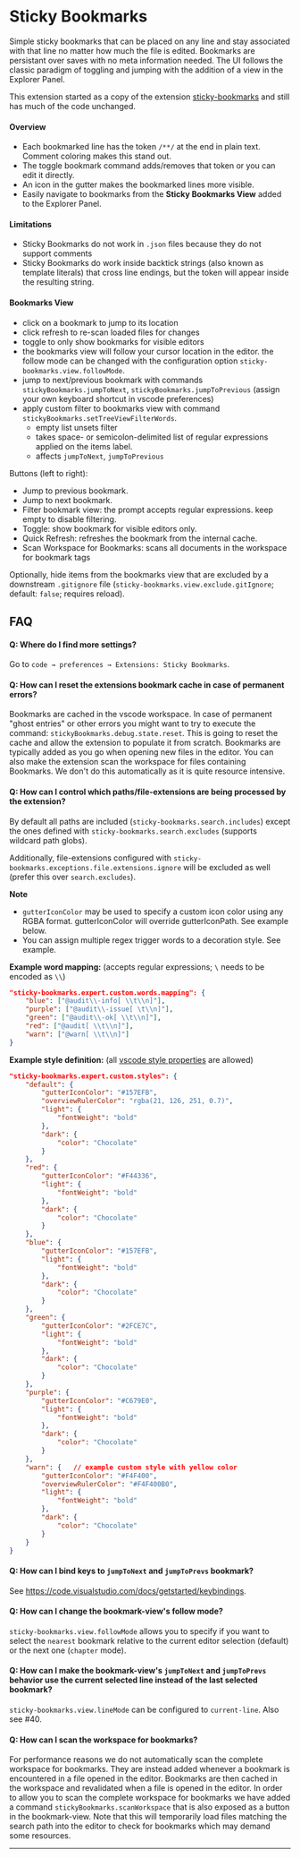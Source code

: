 
# Sticky Bookmarks

Simple sticky bookmarks that can be placed on any line and stay associated with that line no matter how much the file is edited. Bookmarks are persistant over saves with no meta information needed. The UI follows the classic paradigm of toggling and jumping with the addition of a view in the Explorer Panel.

This extension started as a copy of the extension [sticky-bookmarks](https://github.com/tintinweb/vscode-inline-bookmarks) and still has much of the code unchanged.

#### Overview

* Each bookmarked line has the token `/**/` at the end in plain text. Comment coloring makes this stand out.
* The toggle bookmark command adds/removes that token or you can edit it directly.
* An icon in the gutter makes the bookmarked lines more visible.
* Easily navigate to bookmarks from the **Sticky Bookmarks View** added to the Explorer Panel. 

#### Limitations

* Sticky Bookmarks do not work in `.json` files because they do not support comments
* Sticky Bookmarks do work inside backtick strings (also known as template literals) that cross line endings, but the token will appear inside the resulting string.

#### Bookmarks View

* click on a bookmark to jump to its location
* click refresh to re-scan loaded files for changes
* toggle to only show bookmarks for visible editors
* the bookmarks view will follow your cursor location in the editor. the follow mode can be changed with the configuration option `sticky-bookmarks.view.followMode`.
* jump to next/previous bookmark with commands `stickyBookmarks.jumpToNext`, `stickyBookmarks.jumpToPrevious` (assign your own keyboard shortcut in vscode preferences) 
* apply custom filter to bookmarks view with command `stickyBookmarks.setTreeViewFilterWords`.
  * empty list unsets filter
  * takes space- or semicolon-delimited list of regular expressions applied on the items label.
  * affects `jumpToNext`, `jumpToPrevious`
  
Buttons (left to right):
- Jump to previous bookmark.
- Jump to next bookmark.
- Filter bookmark view: the prompt accepts regular expressions. keep empty to disable filtering.
- Toggle: show bookmark for visible editors only.
- Quick Refresh: refreshes the bookmark from the internal cache.
- Scan Workspace for Bookmarks: scans all documents in the workspace for bookmark tags

Optionally, hide items from the bookmarks view that are excluded by a downstream `.gitignore` file (`sticky-bookmarks.view.exclude.gitIgnore`; default: `false`; requires reload).

## FAQ

#### Q: Where do I find more settings?

Go to `code → preferences → Extensions: Sticky Bookmarks`.

#### Q: How can I reset the extensions bookmark cache in case of permanent errors?

Bookmarks are cached in the vscode workspace. In case of permanent "ghost entries" or other errors you might want to try to execute the command: `stickyBookmarks.debug.state.reset`. This is going to reset the cache and allow the extension to populate it from scratch. Bookmarks are typically added as you go when opening new files in the editor. You can also make the extension scan the workspace for files containing Bookmarks. We don't do this automatically as it is quite resource intensive.

#### Q: How can I control which paths/file-extensions are being processed by the extension?

By default all paths are included (`sticky-bookmarks.search.includes`) except the ones defined with `sticky-bookmarks.search.excludes` (supports wildcard path globs).

Additionally, file-extensions configured with `sticky-bookmarks.exceptions.file.extensions.ignore` will be excluded as well (prefer this over `search.excludes`). 

**Note**

* `gutterIconColor` may be used to specify a custom icon color using any RGBA format. gutterIconColor will override gutterIconPath. See example below.
* You can assign multiple regex trigger words to a decoration style. See example.

**Example word mapping:** (accepts regular expressions; `\` needs to be encoded as `\\`)

```json
"sticky-bookmarks.expert.custom.words.mapping": {
    "blue": ["@audit\\-info[ \\t\\n]"],
    "purple": ["@audit\\-issue[ \t\\n]"],
    "green": ["@audit\\-ok[ \\t\\n]"],
    "red": ["@audit[ \\t\\n]"],
    "warn": ["@warn[ \\t\\n]"] 
}
```

**Example style definition:** (all [vscode style properties](https://code.visualstudio.com/api/references/vscode-api#DecorationRenderOptions) are allowed)

```json
"sticky-bookmarks.expert.custom.styles": {
    "default": {
        "gutterIconColor": "#157EFB",
        "overviewRulerColor": "rgba(21, 126, 251, 0.7)",
        "light": {
            "fontWeight": "bold"
        },
        "dark": {
            "color": "Chocolate"
        }
    },
    "red": {
        "gutterIconColor": "#F44336",
        "light": {
            "fontWeight": "bold"
        },
        "dark": {
            "color": "Chocolate"
        }
    },
    "blue": {
        "gutterIconColor": "#157EFB",
        "light": {
            "fontWeight": "bold"
        },
        "dark": {
            "color": "Chocolate"
        }
    },
    "green": {
        "gutterIconColor": "#2FCE7C",
        "light": {
            "fontWeight": "bold"
        },
        "dark": {
            "color": "Chocolate"
        }
    },
    "purple": {
        "gutterIconColor": "#C679E0",
        "light": {
            "fontWeight": "bold"
        },
        "dark": {
            "color": "Chocolate"
        }
    },
    "warn": {   // example custom style with yellow color
        "gutterIconColor": "#F4F400",
        "overviewRulerColor": "#F4F400B0",
        "light": {
            "fontWeight": "bold"
        },
        "dark": {
            "color": "Chocolate"
        }
    }
}
```

#### Q: How can I bind keys to `jumpToNext` and `jumpToPrevs` bookmark?

See https://code.visualstudio.com/docs/getstarted/keybindings.

#### Q: How can I change the bookmark-view's follow mode?

`sticky-bookmarks.view.followMode` allows you to specify if you want to select the `nearest` bookmark relative to the current editor selection (default) or the next one (`chapter` mode).

#### Q: How can I make the bookmark-view's `jumpToNext` and `jumpToPrevs` behavior use the current selected line instead of the last selected bookmark?

`sticky-bookmarks.view.lineMode` can be configured to `current-line`. Also see #40.

#### Q: How can I scan the workspace for bookmarks?

For performance reasons we do not automatically scan the complete workspace for bookmarks. They are instead added whenever a bookmark is encountered in a file opened in the editor. Bookmarks are then cached in the workspace and revalidated when a file is opened in the editor. In order to allow you to scan the complete workspace for bookmarks we have added a command `stickyBookmarks.scanWorkspace` that is also exposed as a button in the bookmark-view. Note that this will temporarily load files matching the search path into the editor to check for bookmarks which may demand some resources. 



-----------------------------------------------------------------------------------------------------------
